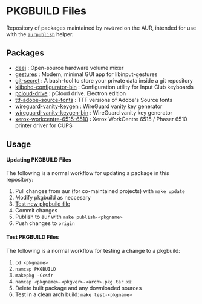 PKGBUILD Files
==============

Repository of packages maintained by `rew1red` on the AUR, intended for use with the [`aurpublish`](https://github.com/eli-schwartz/aurpublish) helper.


## Packages

* [deej](https://aur.archlinux.org/packages/deej/) : Open-source hardware volume mixer
* [gestures](https://aur.archlinux.org/packages/gestures/) : Modern, minimal GUI app for libinput-gestures
* [git-secret](https://aur.archlinux.org/packages/git-secret/) : A bash-tool to store your private data inside a git repository
* [kiibohd-configurator-bin](https://aur.archlinux.org/packages/kiibohd-configurator-bin/) : Configuration utility for Input Club keyboards
* [pcloud-drive](https://aur.archlinux.org/packages/pcloud-drive/) : pCloud drive. Electron edition
* [ttf-adobe-source-fonts](https://aur.archlinux.org/packages/ttf-adobe-source-fonts) : TTF versions of Adobe's Source fonts
* [wireguard-vanity-keygen](https://aur.archlinux.org/packages/wireguard-vanity-keygen/) : WireGuard vanity key generator
* [wireguard-vanity-keygen-bin](https://aur.archlinux.org/packages/wireguard-vanity-keygen-bin/) : WireGuard vanity key generator
* [xerox-workcentre-6515-6510](https://aur.archlinux.org/packages/xerox-workcentre-6515-6510/) : Xerox WorkCentre 6515 / Phaser 6510 printer driver for CUPS


## Usage

#### Updating PKGBUILD Files
The following is a normal workflow for updating a package in this repository:

1. Pull changes from aur (for co-maintained projects) with `make update`
2. Modify pkgbuild as neccesary
3. [Test new pkgbuild file](#test-pkgbuild-files)
4. Commit changes
5. Publish to aur with `make publish-<pkgname>`
6. Push changes to `origin`

#### Test PKGBUILD Files
The following is a normal workflow for testing a change to a pkgbuild:

1. `cd <pkgname>`
2. `namcap PKGBUILD`
3. `makepkg -Ccsfr`
4. `namcap <pkgname>-<pkgver>-<arch>.pkg.tar.xz`
5. Delete built package and any downloaded sources
6. Test in a clean arch build: `make test-<pkgname>`
